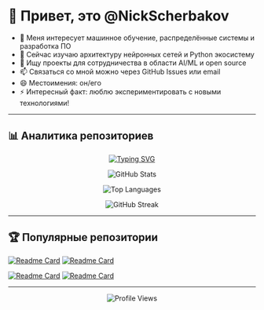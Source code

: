 # 👋 Привет, это @NickScherbakov

- 👀 Меня интересует машинное обучение, распределённые системы и разработка ПО
- 🌱 Сейчас изучаю архитектуру нейронных сетей и Python экосистему
- 💞️ Ищу проекты для сотрудничества в области AI/ML и open source
- 📫 Связаться со мной можно через GitHub Issues или email
- 😄 Местоимения: он/его  
- ⚡ Интересный факт: люблю экспериментировать с новыми технологиями!

---

## 📊 Аналитика репозиториев

<div align="center">
  
[![Typing SVG](https://readme-typing-svg.demolab.com/?lines=⭐+Всего+звёзд%3A+Загружается...;🍴+Форки%3A+Подсчитываем...;📂+Публичных+репозиториев%3A+Анализируем...;💻+Основные+языки%3A+Python,+C%2B%2B,+JavaScript;🔥+Активность+коммитов%3A+Обновляется...;📈+Статистика+загружается+в+реальном+времени&font=Fira%20Code&size=22&duration=4000&pause=1000&color=2E9EFF&center=true&vCenter=true&width=800&height=60)](https://github.com/NickScherbakov)

</div>

<div align="center">
  
![GitHub Stats](https://github-readme-stats.vercel.app/api?username=NickScherbakov&show_icons=true&theme=tokyonight&hide_border=true&bg_color=0D1117&title_color=2E9EFF&icon_color=2E9EFF&text_color=C9D1D9)

![Top Languages](https://github-readme-stats.vercel.app/api/top-langs/?username=NickScherbakov&layout=compact&theme=tokyonight&hide_border=true&bg_color=0D1117&title_color=2E9EFF&text_color=C9D1D9)

</div>

<div align="center">
  
![GitHub Streak](https://streak-stats.demolab.com/?user=NickScherbakov&theme=tokyonight&hide_border=true&background=0D1117&stroke=2E9EFF&ring=2E9EFF&fire=FF6B6B&currStreakLabel=2E9EFF&sideNums=C9D1D9&currStreakNum=C9D1D9&dates=8B949E)

</div>

---

## 🏆 Популярные репозитории

[![Readme Card](https://github-readme-stats.vercel.app/api/pin/?username=NickScherbakov&repo=petals&theme=tokyonight&hide_border=true&bg_color=0D1117&title_color=2E9EFF&icon_color=2E9EFF&text_color=C9D1D9)](https://github.com/NickScherbakov/petals)
[![Readme Card](https://github-readme-stats.vercel.app/api/pin/?username=NickScherbakov&repo=LangChain-Tutorial&theme=tokyonight&hide_border=true&bg_color=0D1117&title_color=2E9EFF&icon_color=2E9EFF&text_color=C9D1D9)](https://github.com/NickScherbakov/LangChain-Tutorial)

[![Readme Card](https://github-readme-stats.vercel.app/api/pin/?username=NickScherbakov&repo=llama-gpt&theme=tokyonight&hide_border=true&bg_color=0D1117&title_color=2E9EFF&icon_color=2E9EFF&text_color=C9D1D9)](https://github.com/NickScherbakov/llama-gpt)
[![Readme Card](https://github-readme-stats.vercel.app/api/pin/?username=NickScherbakov&repo=LocalAI&theme=tokyonight&hide_border=true&bg_color=0D1117&title_color=2E9EFF&icon_color=2E9EFF&text_color=C9D1D9)](https://github.com/NickScherbakov/LocalAI)

---

<div align="center">
  
![Profile Views](https://komarev.com/ghpvc/?username=NickScherbakov&color=2E9EFF&style=flat-square&label=Просмотры+профиля)

</div>